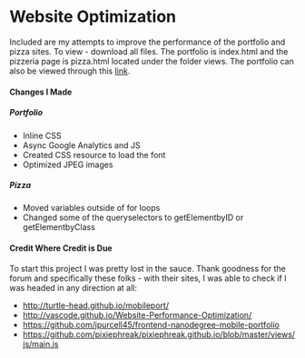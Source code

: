 # Website Optimization 

Included are my attempts to improve the performance of the portfolio and pizza sites. To view - download all files. The portfolio is index.html and the pizzeria page is pizza.html located under the folder views. The portfolio can also be viewed through this [link](https://lemeigh.github.io/webop2/).

#### Changes I Made

##### Portfolio

* Inline CSS
* Async Google Analytics and JS
* Created CSS resource to load the font
* Optimized JPEG images

##### Pizza

* Moved variables outside of for loops
* Changed some of the queryselectors to getElementbyID or getElementbyClass


#### Credit Where Credit is Due

To start this project I was pretty lost in the sauce. Thank goodness for the forum and specifically these folks - with their sites, I was able to check if I was headed in any direction at all:

* http://turtle-head.github.io/mobileport/
* http://vascode.github.io/Website-Performance-Optimization/
* https://github.com/jpurcell45/frontend-nanodegree-mobile-portfolio
* https://github.com/pixiephreak/pixiephreak.github.io/blob/master/views/js/main.js

